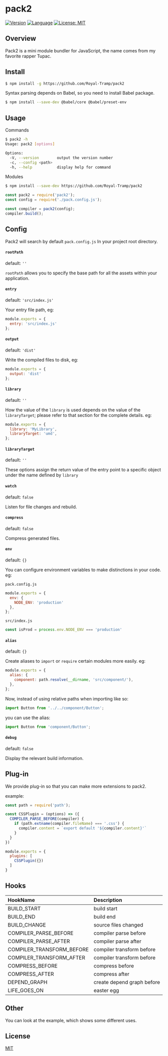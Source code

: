 # pack2

[![Version](https://img.shields.io/badge/version-0.1.1-blue.svg)]()
[![Language](https://img.shields.io/badge/language-javascript-blue.svg)]()
[![License: MIT](https://img.shields.io/badge/license-MIT-purple.svg)](https://opensource.org/licenses/MIT)

## Overview

Pack2 is a mini module bundler for JavaScript, the name comes from my favorite rapper Tupac.

## Install

```bash
$ npm install -g https://github.com/Royal-Tramp/pack2
```

Syntax parsing depends on Babel, so you need to install Babel package.

```bash
$ npm install --save-dev @babel/core @babel/preset-env
```

## Usage

Commands

```bash
$ pack2 -h
Usage: pack2 [options]

Options:
  -V, --version        output the version number
  -c, --config <path>  
  -h, --help           display help for command
```

Modules

```bash
$ npm install --save-dev https://github.com/Royal-Tramp/pack2
```

```js
const pack2 = require('pack2');
const config = require('./pack.config.js');

const compiler = pack2(config);
compiler.build();
```

## Config

Pack2 will search by default `pack.config.js` In your project root directory.

#### `rootPath`
default: `''`

`rootPath` allows you to specify the base path for all the assets within your application.

#### `entry`
default: `'src/index.js'`

Your entry file path, eg:

```js
module.exports = {
  entry: 'src/index.js'
};
```

#### `output`
default: `'dist'`

Write the compiled files to disk, eg:

```js
module.exports = {
  output: 'dist'
};
```

#### `library`
default: `''`

How the value of the `library` is used depends on the value of the `libraryTarget`; please refer to that section for the complete details. eg:

```js
module.exports = {
  library: 'MyLibrary',
  libraryTarget: 'umd',
};
```

#### `libraryTarget`
default: `''`

These options assign the return value of the entry point to a specific object under the name defined by `library`

#### `watch`
default: `false`

Listen for file changes and rebuild.

#### `compress`
default: `false`

Compress generated files.

#### `env`
default: `{}`

You can configure environment variables to make distinctions in your code. eg:

`pack.config.js`
```js
module.exports = {
  env: {
    NODE_ENV: 'production'
  },
};
```

`src/index.js`
```js
const isProd = process.env.NODE_ENV === 'production'
```

#### `alias`
default: `{}`

Create aliases to `import` or `require` certain modules more easily. eg:

```js
module.exports = {
  alias: {
    component: path.resolve(__dirname, 'src/component/'),
  },
};
```

Now, instead of using relative paths when importing like so:

```js
import Button from '../../component/Button';
```

you can use the alias:

```js
import Button from 'component/Button';
```

#### `debug`
default: `false`

Display the relevant build information.

## Plug-in

We provide plug-in so that you can make more extensions to pack2.

example:

```js
const path = require('path');

const CSSPlugin = (options) => ({
  COMPILER_PARSE_BEFORE(compiler) {
    if (path.extname(compiler.fileName) === '.css') {
      compiler.content = `export default '${compiler.content}'`
    }
  }
})

module.exports = {
  plugins: [
    CSSPlugin({})
  ]
}
```

## Hooks

| HookName                 | Description               |
| :----------------------- | :------------------------ |
| BUILD_START              | build start               |
| BUILD_END                | build end                 |
| BUILD_CHANGE             | source files changed      |
| COMPILER_PARSE_BEFORE    | compiler parse before     |
| COMPILER_PARSE_AFTER     | compiler parse after      |
| COMPILER_TRANSFORM_BEFORE| compiler transform before |
| COMPILER_TRANSFORM_AFTER | compiler transform before |
| COMPRESS_BEFORE          | compress before           |
| COMPRESS_AFTER           | compress after            |
| DEPEND_GRAPH             | create depend graph before|
| LIFE_GOES_ON             | easter egg                |

## Other

You can look at the example, which shows some different uses.

## License

[MIT](LICENSE)
